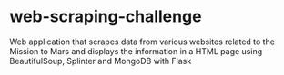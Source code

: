 # web-scraping-challenge
Web application that scrapes data from various websites related to the Mission to Mars and displays the information in a HTML page using BeautifulSoup, Splinter  and MongoDB with Flask
